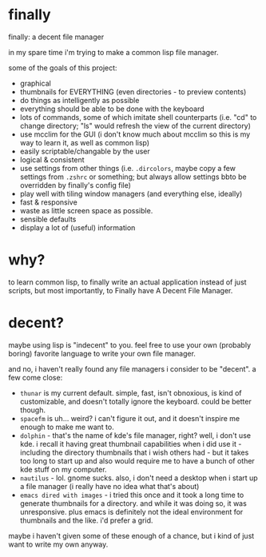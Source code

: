 finally
=======

finally: a decent file manager

in my spare time i'm trying to make a common lisp file manager.

some of the goals of this project:

* graphical
* thumbnails for EVERYTHING (even directories - to preview contents)
* do things as intelligently as possible
* everything should be able to be done with the keyboard
* lots of commands, some of which imitate shell counterparts (i.e. "cd" to change directory; "ls" would refresh the view of the current directory)
* use mcclim for the GUI (i don't know much about mcclim so this is my way to learn it, as well as common lisp)
* easily scriptable/changable by the user
* logical & consistent
* use settings from other things (i.e. `.dircolors`, maybe copy a few settings from `.zshrc` or something; but always allow settings bbto be overridden by finally's config file)
* play well with tiling window managers (and everything else, ideally)
* fast & responsive
* waste as little screen space as possible.
* sensible defaults
* display a lot of (useful) information

why?
====

to learn common lisp, to finally write an actual application instead of just scripts, but most importantly, to Finally have A Decent File Manager.

decent?
=======

maybe using lisp is "indecent" to you. feel free to use your own (probably boring) favorite language to write your own file manager.

and no, i haven't really found any file managers i consider to be "decent". a few come close:

* `thunar` is my current default. simple, fast, isn't obnoxious, is kind of customizable, and doesn't totally ignore the keyboard. could be better though.
* `spacefm` is uh... weird? i can't figure it out, and it doesn't inspire me enough to make me want to.
* `dolphin` - that's the name of kde's file manager, right? well, i don't use kde. i recall it having great thumbnail capabilities when i did use it - including the directory thumbnails that i wish others had - but it takes too long to start up and also would require me to have a bunch of other kde stuff on my computer.
* `nautilus` - lol. gnome sucks. also, i don't need a desktop when i start up a file manager (i really have no idea what that's about)
* `emacs dired with images` - i tried this once and it took a long time to generate thumbnails for a directory. and while it was doing so, it was unresponsive. plus emacs is definitely not the ideal environment for thumbnails and the like. i'd prefer a grid.

maybe i haven't given some of these enough of a chance, but i kind of just want to write my own anyway.

